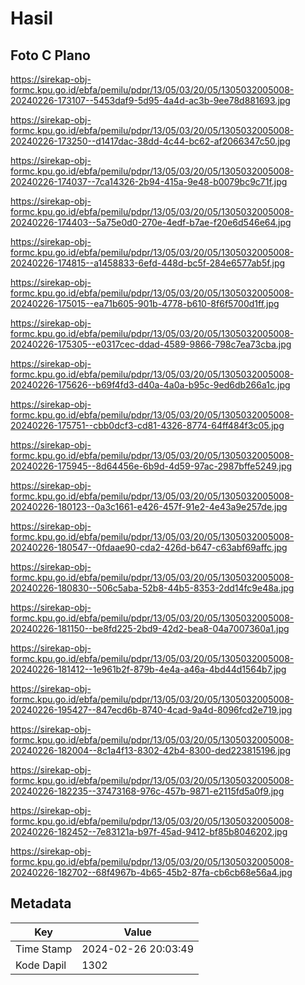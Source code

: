# Hasil

## Foto C Plano

https://sirekap-obj-formc.kpu.go.id/ebfa/pemilu/pdpr/13/05/03/20/05/1305032005008-20240226-173107--5453daf9-5d95-4a4d-ac3b-9ee78d881693.jpg

https://sirekap-obj-formc.kpu.go.id/ebfa/pemilu/pdpr/13/05/03/20/05/1305032005008-20240226-173250--d1417dac-38dd-4c44-bc62-af2066347c50.jpg

https://sirekap-obj-formc.kpu.go.id/ebfa/pemilu/pdpr/13/05/03/20/05/1305032005008-20240226-174037--7ca14326-2b94-415a-9e48-b0079bc9c71f.jpg

https://sirekap-obj-formc.kpu.go.id/ebfa/pemilu/pdpr/13/05/03/20/05/1305032005008-20240226-174403--5a75e0d0-270e-4edf-b7ae-f20e6d546e64.jpg

https://sirekap-obj-formc.kpu.go.id/ebfa/pemilu/pdpr/13/05/03/20/05/1305032005008-20240226-174815--a1458833-6efd-448d-bc5f-284e6577ab5f.jpg

https://sirekap-obj-formc.kpu.go.id/ebfa/pemilu/pdpr/13/05/03/20/05/1305032005008-20240226-175015--ea71b605-901b-4778-b610-8f6f5700d1ff.jpg

https://sirekap-obj-formc.kpu.go.id/ebfa/pemilu/pdpr/13/05/03/20/05/1305032005008-20240226-175305--e0317cec-ddad-4589-9866-798c7ea73cba.jpg

https://sirekap-obj-formc.kpu.go.id/ebfa/pemilu/pdpr/13/05/03/20/05/1305032005008-20240226-175626--b69f4fd3-d40a-4a0a-b95c-9ed6db266a1c.jpg

https://sirekap-obj-formc.kpu.go.id/ebfa/pemilu/pdpr/13/05/03/20/05/1305032005008-20240226-175751--cbb0dcf3-cd81-4326-8774-64ff484f3c05.jpg

https://sirekap-obj-formc.kpu.go.id/ebfa/pemilu/pdpr/13/05/03/20/05/1305032005008-20240226-175945--8d64456e-6b9d-4d59-97ac-2987bffe5249.jpg

https://sirekap-obj-formc.kpu.go.id/ebfa/pemilu/pdpr/13/05/03/20/05/1305032005008-20240226-180123--0a3c1661-e426-457f-91e2-4e43a9e257de.jpg

https://sirekap-obj-formc.kpu.go.id/ebfa/pemilu/pdpr/13/05/03/20/05/1305032005008-20240226-180547--0fdaae90-cda2-426d-b647-c63abf69affc.jpg

https://sirekap-obj-formc.kpu.go.id/ebfa/pemilu/pdpr/13/05/03/20/05/1305032005008-20240226-180830--506c5aba-52b8-44b5-8353-2dd14fc9e48a.jpg

https://sirekap-obj-formc.kpu.go.id/ebfa/pemilu/pdpr/13/05/03/20/05/1305032005008-20240226-181150--be8fd225-2bd9-42d2-bea8-04a7007360a1.jpg

https://sirekap-obj-formc.kpu.go.id/ebfa/pemilu/pdpr/13/05/03/20/05/1305032005008-20240226-181412--1e961b2f-879b-4e4a-a46a-4bd44d1564b7.jpg

https://sirekap-obj-formc.kpu.go.id/ebfa/pemilu/pdpr/13/05/03/20/05/1305032005008-20240226-195427--847ecd6b-8740-4cad-9a4d-8096fcd2e719.jpg

https://sirekap-obj-formc.kpu.go.id/ebfa/pemilu/pdpr/13/05/03/20/05/1305032005008-20240226-182004--8c1a4f13-8302-42b4-8300-ded223815196.jpg

https://sirekap-obj-formc.kpu.go.id/ebfa/pemilu/pdpr/13/05/03/20/05/1305032005008-20240226-182235--37473168-976c-457b-9871-e2115fd5a0f9.jpg

https://sirekap-obj-formc.kpu.go.id/ebfa/pemilu/pdpr/13/05/03/20/05/1305032005008-20240226-182452--7e83121a-b97f-45ad-9412-bf85b8046202.jpg

https://sirekap-obj-formc.kpu.go.id/ebfa/pemilu/pdpr/13/05/03/20/05/1305032005008-20240226-182702--68f4967b-4b65-45b2-87fa-cb6cb68e56a4.jpg


## Metadata

| Key        | Value               |
| ---------- | ------------------- |
| Time Stamp | 2024-02-26 20:03:49 |
| Kode Dapil | 1302                |



